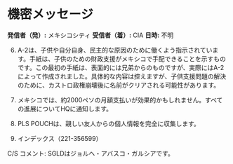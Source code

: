 # 機密メッセージ

**発信者（発）:** メキシコシティ
**受信者（着）:** CIA
**日時:** 不明

6. A-2は、子供や自分自身、民主的な原因のために働くよう指示されています。手紙は、子供のための財政支援がメキシコで手配できることを示すものです。この最初の手紙は、表面的には兄弟からのものですが、実際にはA-2によって作成されました。具体的な内容は控えますが、子供支援問題の解決のために、カストロ政権崩壊後に名前がクリアされる可能性があります。

7. メキシコでは、約2000ペソの月額支払いが効果的かもしれません。すべての進展についてHQに通知します。

8. PLS POUCHは、親しい友人からの個人情報を完全に収集します。

9. インデックス（221-356599）

C/S コメント: SGLDはジョルヘ・アバスコ・ガルシアです。
